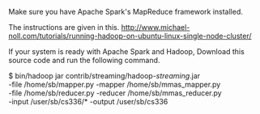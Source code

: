 Make sure you have Apache Spark's MapReduce framework installed. 

The instructions are given in this. 
http://www.michael-noll.com/tutorials/running-hadoop-on-ubuntu-linux-single-node-cluster/

If your system is ready with Apache Spark and Hadoop,
Download this source code and run the following command.

$ bin/hadoop jar contrib/streaming/hadoop-*streaming*.jar \
-file /home/sb/mapper.py    -mapper /home/sb/mmas_mapper.py \
-file /home/sb/reducer.py   -reducer /home/sb/mmas_reducer.py \
-input /user/sb/cs336/* -output /user/sb/cs336


